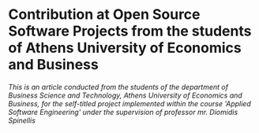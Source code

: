# Contribution at Open Source Software Projects from the students of Athens University of Economics and Business

###### *This is an article conducted from the students of the department of Business Science and Technology, Athens University of Economics and Business, for the self-titled project implemented within the course 'Applied Software Engineering' under the supervision of professor mr. Diomidis Spinellis*